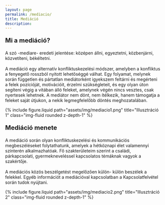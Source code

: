 ```yaml
---
layout: page
permalink: /mediacio/
title: Mediáció
description: 
---
```


<div class="container">
  <div class="row">
    <div class="col-md-7 ml-n3">
<p style="font-size:20px"><b>Mi a mediáció?</b></p>

A szó -mediare- eredeti jelentése: középen állni, egyeztetni, közbenjárni, közvetíteni, békéltetni.
<br><br>
A mediáció egy alternatív konfliktuskezelési módszer, amelyben a konfliktus a fenyegető rosszból nyitott lehetőséggé válhat. Egy folyamat, melynek során független és pártatlan mediátorként igyekszem feltárni és megérteni a felek pozícióját, motivációit, érzelmi szükségleteit, és egy olyan úton segíteni végig a vitában álló feleket, amelynek végén nincs vesztes, csak nyertesek lehetnek. A mediátor nem dönt, nem ítélkezik, hanem támogatja a feleket saját útjukon, a nekik legmegfelelőbb döntés meghozatalában.
<br>
    </div>
    <div class="col-md-5 text-center">
      {% include figure.liquid path="assets/img/mediacio1.png" title="Illusztráció 1" class="img-fluid rounded z-depth-1" %}
    </div>
  </div>
</div>

<p style="font-size:20px"><b>Mediáció menete</b></p>

A mediáció során olyan konfliktuskezelési és kommunikációs megbeszéléseket folytathatunk, amelyek a hétköznapi élet valamennyi színterén alkalmazhatóak. Fő szakterületeim szerint a családi, párkapcsolati, gyermekneveléssel kapcsolatos témáknak vagyok a szakértője.
<br><br>
A mediációs közös beszélgetést megelőzően külön- külön beszélek a felekkel. Egyéb információt a mediációval kapcsolatban a Kapcsolatfelvétel során tudok nyújtani. 

<div class="row align-items-center">
    <div class="col-10 mx-auto">
        {% include figure.liquid path="assets/img/mediacio2.png" title="Illusztráció 2" class="img-fluid rounded z-depth-1" %}
    </div>
</div>